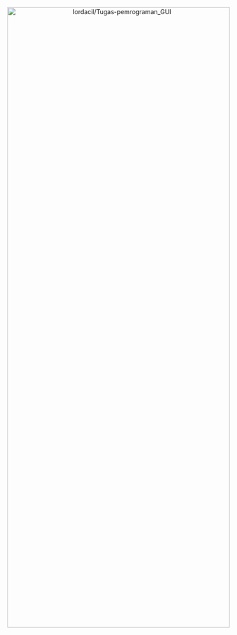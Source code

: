 <p align="center">
  <a name="top" href="#octocat-hi-there-thanks-for-visiting-">
     <img alt="lordacil/Tugas-pemrograman_GUI" height="60%" width="100%" src="https://i.ibb.co/X3mL8mn/modul5.png"/>
  </a>
  <br><br><br><br>
</p>
